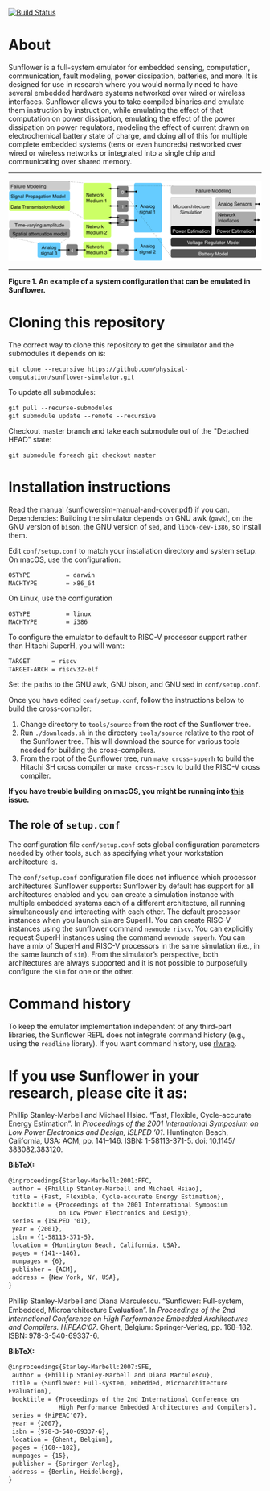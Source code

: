[![Build Status](https://travis-ci.com/physical-computation/sunflower-simulator.svg?branch=master)](https://travis-ci.com/physical-computation/sunflower-simulator)


# About
Sunflower is a full-system emulator for embedded sensing, computation, communication, fault modeling, power dissipation, batteries, and more. It is designed for use in research where you would normally need to have several embedded hardware systems networked over wired or wireless interfaces. Sunflower allows you to take compiled binaries and emulate them instruction by instruction, while emulating the effect of that computation on power dissipation, emulating the effect of the power dissipation on power regulators, modeling the effect of current drawn on electrochemical battery state of charge, and doing all of this for multiple complete embedded systems (tens or even hundreds) networked over wired or wireless networks or integrated into a single chip and communicating over shared memory.
- - - -
![Sunflower Simulator Architecture](arch.png)
- - - -
**Figure 1. An example of a system configuration that can be emulated in Sunflower.**

# Cloning this repository
The correct way to clone this repository to get the simulator and the submodules it depends on is:

	git clone --recursive https://github.com/physical-computation/sunflower-simulator.git

To update all submodules:

	git pull --recurse-submodules
	git submodule update --remote --recursive

Checkout master branch and take each submodule out of the "Detached HEAD" state:

	git submodule foreach git checkout master

# Installation instructions
Read the manual (sunflowersim-manual-and-cover.pdf) if you can. Dependencies: Building the simulator depends on GNU awk (`gawk`), on the GNU version of `bison`, the GNU version of `sed`, and `libc6-dev-i386`, so install them.

Edit `conf/setup.conf` to match your installation directory and system setup. On macOS, use the configuration:
```
OSTYPE          = darwin
MACHTYPE        = x86_64
```

On Linux, use the configuration
```
OSTYPE          = linux
MACHTYPE        = i386
```

To configure the emulator to default to RISC-V processor support rather than Hitachi SuperH, you will want:

```
TARGET		= riscv
TARGET-ARCH	= riscv32-elf
```

Set the paths to the GNU awk, GNU bison, and GNU sed in `conf/setup.conf`.

Once you have edited `conf/setup.conf`, follow the instructions below to build the cross-compiler:
1. Change directory to `tools/source` from the root of the Sunflower tree.
2. Run `./downloads.sh` in the directory `tools/source` relative to the root of the Sunflower tree. This will download the source for various tools needed for building the cross-compilers.
3. From the root of the Sunflower tree, run `make cross-superh` to build the Hitachi SH cross compiler or `make cross-riscv` to build the RISC-V cross compiler.

**If you have trouble building on macOS, you might be running into [this](https://github.com/physical-computation/sunflower-simulator/issues/123) issue.**

## The role of `setup.conf`
The configuration file `conf/setup.conf` sets global configuration parameters needed by other tools, such as specifying what your workstation architecture is.

The `conf/setup.conf` configuration file does not influence which processor architectures Sunflower supports: Sunflower by default has support for all architectures enabled and you can create a simulation instance with multiple embedded systems each of a different architecture, all running simultaneously and interacting with each other. The default processor instances when you launch `sim` are SuperH. You can create RISC-V instances using the sunflower command `newnode riscv`. You can explicitly request SuperH instances using the command `newnode superh`. You can have a mix of SuperH and RISC-V processors in the same simulation (i.e., in the same launch of `sim`). From the simulator’s perspective, both architectures are always supported and it is not possible to purposefully configure the `sim` for one or the other.

# Command history
To keep the emulator implementation independent of any third-part libraries, the Sunflower REPL does not integrate command history (e.g., using the `readline` library). If you want command history, use [rlwrap](https://github.com/hanslub42/rlwrap).

# If you use Sunflower in your research, please cite it as:
Phillip Stanley-Marbell and Michael Hsiao. “Fast, Flexible, Cycle-accurate Energy Estimation”. In *Proceedings of the 2001 International Symposium on Low Power Electronics and Design, ISLPED ’01*. Huntington Beach, California, USA: ACM, pp. 141–146. ISBN: 1-58113-371-5. doi: 10.1145/ 383082.383120.

**BibTeX:**
````
@inproceedings{Stanley-Marbell:2001:FFC,
 author = {Phillip Stanley-Marbell and Michael Hsiao},
 title = {Fast, Flexible, Cycle-accurate Energy Estimation},
 booktitle = {Proceedings of the 2001 International Symposium 
              on Low Power Electronics and Design},
 series = {ISLPED '01},
 year = {2001},
 isbn = {1-58113-371-5},
 location = {Huntington Beach, California, USA},
 pages = {141--146},
 numpages = {6},
 publisher = {ACM},
 address = {New York, NY, USA},
}
````

Phillip Stanley-Marbell and Diana Marculescu. “Sunﬂower: Full-system, Embedded, Microarchitecture Evaluation”. In *Proceedings of the 2nd International Conference on High Performance Embedded Architectures and Compilers. HiPEAC’07*. Ghent, Belgium: Springer-Verlag, pp. 168–182. ISBN: 978-3-540-69337-6.

**BibTeX:**
````
@inproceedings{Stanley-Marbell:2007:SFE,
 author = {Phillip Stanley-Marbell and Diana Marculescu},
 title = {Sunflower: Full-system, Embedded, Microarchitecture Evaluation},
 booktitle = {Proceedings of the 2nd International Conference on 
              High Performance Embedded Architectures and Compilers},
 series = {HiPEAC'07},
 year = {2007},
 isbn = {978-3-540-69337-6},
 location = {Ghent, Belgium},
 pages = {168--182},
 numpages = {15},
 publisher = {Springer-Verlag},
 address = {Berlin, Heidelberg},
}
````
